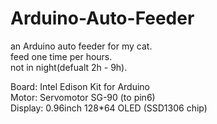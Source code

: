 # Arduino-Auto-Feeder

an Arduino auto feeder for my cat.  
feed one time per hours.  
not in night(defualt 2h - 9h).  

Board: Intel Edison Kit for Arduino  
Motor: Servomotor SG-90 (to pin6)  
Display: 0.96inch 128*64 OLED (SSD1306 chip)  
